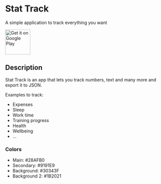 # Stat Track

A simple application to track everything you want

<a href='https://play.google.com/store/apps/details?id=de.lukas.stattrack&pcampaignid=pcampaignidMKT-Other-global-all-co-prtnr-py-PartBadge-Mar2515-1'><img alt='Get it on Google Play' src='https://play.google.com/intl/en_us/badges/static/images/badges/en_badge_web_generic.png' height='80px'/></a>

## Description
Stat Track is an app that lets you track numbers, text and many more and export it to JSON.

Examples to track:
- Expenses
- Sleep
- Work time
- Training progress
- Health
- Wellbeing
- ...

### Colors
- Main: #28AFB0
- Secondary: #9191E9
- Background: #30343F
- Background 2: #1B2021
